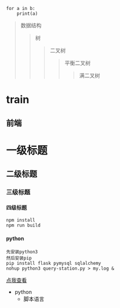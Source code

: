 ```
for a in b:
	print(a)
```
>数据结构
>>树
>>>二叉树
>>>>平衡二叉树
>>>>>满二叉树


train
=
前端
-
# 一级标题
## 二级标题
### 三级标题
#### 四级标题
	npm install
	npm run build
#### python
	先安装python3
	然后安装pip
	pip install flask pymysql sqlalchemy
	nohup python3 query-station.py > my.log &
[点我查看](http://www.zjweb.cc)
* python
	* 脚本语言
